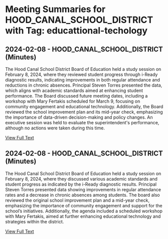 # Meeting Summaries for HOOD_CANAL_SCHOOL_DISTRICT with Tag: educattional-techology

## 2024-02-08 - HOOD_CANAL_SCHOOL_DISTRICT (Minutes)

The Hood Canal School District Board of Education held a study session on February 8, 2024, where they reviewed student progress through i-Ready diagnostic results, indicating improvements in both regular attendance and reductions in chronic absences. Principal Steven Torres presented the data, which aligns with academic standards aimed at enhancing student performance. The Board discussed future meeting dates, including a workshop with Mary Fertakis scheduled for March 9, focusing on community engagement and educational technology. Additionally, the Board reviewed the school improvement plan and its mid-year check, emphasizing the importance of data-driven decision-making and policy changes. An executive session was held to evaluate the superintendent's performance, although no actions were taken during this time.

[View Full Text](https://raw.githubusercontent.com/VoronoiPerspectives/WashingtonStateSchoolBoardExplorer/refs/heads/main/data/countries/usa/states/wa/counties/mason/school_boards/hood_canal_school_district/2024/processed/2024-02-08-minutes.txt)

## 2024-02-08 - HOOD_CANAL_SCHOOL_DISTRICT (Minutes)

The Hood Canal School District Board of Education held a study session on February 8, 2024, where they discussed various academic standards and student progress as indicated by the i-Ready diagnostic results. Principal Steven Torres presented data showing improvements in regular attendance rates and a decrease in chronic absences among students. The board also reviewed the original school improvement plan and a mid-year check, emphasizing the importance of community engagement and support for the school’s initiatives. Additionally, the agenda included a scheduled workshop with Mary Fertakis, aimed at further enhancing educational technology and strategies within the district.

[View Full Text](https://raw.githubusercontent.com/VoronoiPerspectives/WashingtonStateSchoolBoardExplorer/refs/heads/main/data/countries/usa/states/wa/counties/mason/school_boards/hood_canal_school_district/2024/processed/2024-02-08-draftmtg-minutes.txt)

